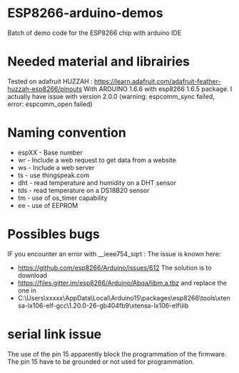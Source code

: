 # ESP8266-arduino-demos
Batch of demo code for the ESP8266 chip with arduino IDE

# Needed material and librairies
Tested on adafruit HUZZAH : https://learn.adafruit.com/adafruit-feather-huzzah-esp8266/pinouts
With ARDUINO 1.6.6 with esp8266 1.6.5 package. 
I actually have issue with version 2.0.0 (warning: espcomm_sync failed, error: espcomm_open failed)

# Naming convention
 *  espXX - Base number
 *  wr    - Include a web request to get data from a website
 *  ws    - Include a web server
 *  ts    - use thingspeak.com
 *  dht   - read temperature and humidity on a DHT sensor
 *  tds   - read temperature on a DS18B20 sensor
 *  tm    - use of os_timer capability
 *  ee    - use of EEPROM

# Possibles bugs
IF you encounter an error with __ieee754_sqrt :
The issue is known here:
 *  https://github.com/esp8266/Arduino/issues/612
The solution is to download 
 *  https://files.gitter.im/esp8266/Arduino/Abqa/libm.a.tbz
and replace the one in
 *  C:\Users\xxxxx\AppData\Local\Arduino15\packages\esp8266\tools\xtensa-lx106-elf-gcc\1.20.0-26-gb404fb9\xtensa-lx106-elf\lib
 
# serial link issue
The use of the pin 15 apparently block the programmation of the firmware.
The pin 15 have to be grounded or not used for programmation.
